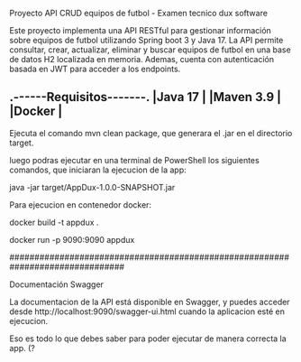 Proyecto API CRUD equipos de futbol - Examen tecnico dux software

Este proyecto implementa una API RESTful para gestionar información sobre 
equipos de futbol utilizando Spring boot 3 y Java 17. La API permite 
consultar, crear, actualizar, eliminar y buscar equipos de futbol en 
una base de datos H2 localizada en memoria. Ademas, cuenta con autenticación 
basada en JWT para acceder a los endpoints.

.------Requisitos-------.
|Java 17				            |
|Maven 3.9 				         |
|Docker					            |	
-----------------------
 
Ejecuta el comando mvn clean package, que generara el .jar en el 
directorio target.

luego podras ejecutar en una terminal de PowerShell los siguientes comandos, que iniciaran la ejecucion de la app:

java -jar target/AppDux-1.0.0-SNAPSHOT.jar

Para ejecucion en contenedor docker:

docker build -t appdux .

docker run -p 9090:9090 appdux

###############################################################################

Documentación Swagger

La documentacion de la API está disponible en Swagger, y puedes acceder desde 
http://localhost:9090/swagger-ui.html cuando la aplicacion esté en ejecucion.

Eso es todo lo que debes saber para poder ejecutar de manera correcta la app. (?
